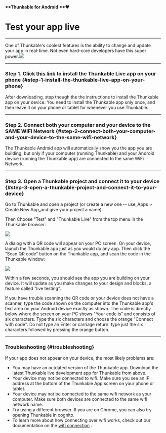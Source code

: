 #### **Thunkable for Android **❤

# Test your app live

---

One of Thunkable's coolest features is the ability to change and update your app in real-time. Not even hard-core developers have this super power.![](https://thunkable.com/explore/img/WifiA.png)

---

### Step 1. [Click this link](https://play.google.com/store/apps/details?id=com.thunkable.appinventor.aicompanion3&hl=en) to install the Thunkable Live app on your phone {#step-1-install-the-thunkable-live-app-on-your-phone}

After downloading, step though the the instructions to install the Thunkable app on your device. You need to install the Thunkable app only once, and then leave it on your phone or tablet for whenever you use Thunkable.

---

### Step 2. Connect both your computer and your device to the SAME WiFi Network {#step-2-connect-both-your-computer-and-your-device-to-the-same-wifi-network}

The Thunkable Android app will automatically show you the app you are building, but only if your computer \(running Thunkable\) and your Android device \(running the Thunkable app\) are connected to the same WiFi Network.

---

### Step 3. Open a Thunkable project and connect it to your device {#step-3-open-a-thunkable-project-and-connect-it-to-your-device}

Go to Thunkable and open a project \(or create a new one -- use\_Apps &gt; Create New App\_and give your project a name\).

Then Choose "Test" and "Thunkable Live" from the top menu in the Thunkable browser:

![](https://thunkable.com/explore/img/connectSnapshot2.png)

A dialog with a QR code will appear on your PC screen. On your device, launch the Thunkable app just as you would do any app. Then click the “Scan QR code” button on the Thunkable app, and scan the code in the Thunkable window:

![](https://thunkable.com/explore/img/six_character_code.png)

Within a few seconds, you should see the app you are building on your device. It will update as you make changes to your design and blocks, a feature called “live testing”.

If you have trouble scanning the QR code or your device does not have a scanner, type the code shown on the computer into the Thunkable app's text area on your Android device exactly as shown. The code is directly below where the screen on your PC shows "Your code is" and consists of six characters. Type the six characters and choose the orange "Connect with code". Do not type an Enter or carriage return: type just the six characters followed by pressing the orange button.

---

### Troubleshooting {#troubleshooting}

If your app does not appear on your device, the most likely problems are:

* You may have an outdated version of the Thunkable app. Download the latest Thunkable live development app for Thunkable from above.
* Your device may not be connected to wifi. Make sure you see an IP address at the bottom of the Thunkable App screen on your phone or tablet.
* Your device may not be connected to the same wifi network as your computer. Make sure both devices are connected to the same wifi network name.
* Try using a different browser. If you are on Chrome, you can also try opening Thunkable in cognito.
* To learn more about how connecting over wifi works, check out our documentation on the [wifi connection](https://thunkable.com/explore/custom-tinywebdb-service.html)
  .



